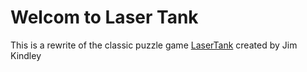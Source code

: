 # Welcom to Laser Tank
This is a rewrite of the classic puzzle game [LaserTank](https://laser-tank.com/) created by Jim Kindley